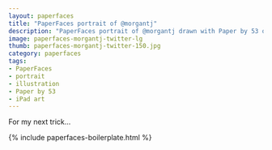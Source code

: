 ```yaml
---
layout: paperfaces
title: "PaperFaces portrait of @morgantj"
description: "PaperFaces portrait of @morgantj drawn with Paper by 53 on an iPad."
image: paperfaces-morgantj-twitter-lg
thumb: paperfaces-morgantj-twitter-150.jpg
category: paperfaces
tags: 
- PaperFaces
- portrait
- illustration
- Paper by 53
- iPad art
---
```


For my next trick...

{% include paperfaces-boilerplate.html %}